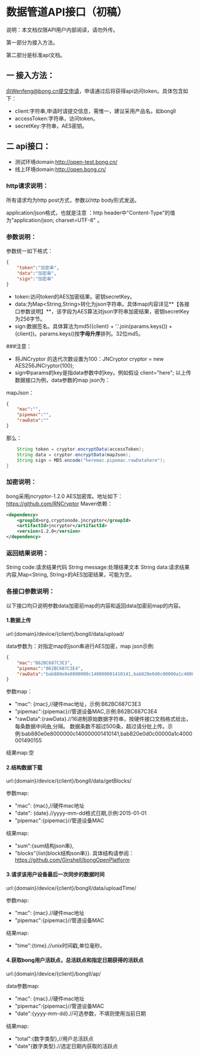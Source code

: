 # 数据管道API接口（初稿）

说明：本文档仅限API用户内部阅读，请勿外传。

第一部分为接入方法。

第二部分是标准api文档。

## 一 接入方法：
向Wenfeng@bong.cn提交申请，申请通过后将获得api访问token。具体包含如下：
- client:字符串,申请时请提交信息，需惟一，建议采用产品名。如bongll
- accessToken:字符串，访问token。
- secretKey:字符串，AES密钥。

## 二 api接口：

- 测试环境domain:http://open-test.bong.cn/
- 线上环境domain:http://open.bong.cn/

### http请求说明：
所有请求均为http post方式，参数以http body形式发送。

application/json格式，也就是注意 ：http header中"Content-Type"的值为"application/json; charset=UTF-8" 。

### 参数说明：
参数统一如下格式：
```json
{
    "token":"加密串",
    "data":"加密串",
    "sign":"加密串"
}
```
- token:访问token的AES加密结果。密钥secretKey。
- data:为Map<String,String>转化为json字符串。具体map内容详见**【各接口参数说明】**，该字段为AES算法对json字符串加密结果，密钥secretKey为256字节。
- sign:数据签名。具体算法为md5({client} + '.'.join(params.keys()) + {client})。params.keys()按**字母升序**排列。32位md5。

###注意：
- 将JNCryptor 的迭代次数设置为100：JNCryptor cryptor = new AES256JNCryptor(100);
- sign中params的key是指data参数中的key。例如假设 client="here"; 以上传数据接口为例，data参数的map json为：

mapJson：
```json
{
    "mac":"",
    "pipemac":"",
    "rawData":""
}
```
那么：
```java
    String token = cryptor.encryptData(accessToken);
    String data = cryptor.encryptData(mapJson);
    String sign = MD5.encode("heremac.pipemac.rawDatahere");
}
```

### 加密说明：
bong采用jncryptor-1.2.0 AES加密库。地址如下：
https://github.com/RNCryptor
Maven依赖：
```xml
<dependency>
	<groupId>org.cryptonode.jncryptor</groupId>
	<artifactId>jncryptor</artifactId>
	<version>1.2.0</version>
</dependency>
```

### 返回结果说明：
String code:请求结果代码
String message:处理结果文本
String data:请求结果内容,Map<String, String>的AES加密结果，可能为空。

### 各接口参数说明：
以下接口均只说明参数data加密前map的内容和返回data加密前map的内容。
#### 1.数据上传
url:{domain}/device/{client}/bongll/data/upload/

data参数为：对指定map的json串进行AES加密，map json示例:
```json
{
    "mac":"B62BC687C3E3",
    "pipemac":"B62BC687C3E4",
    "rawData":"bab880e0e8000000c140000001410141,bab820e0d0c00000a1c4000001490155 "
}
```

参数map：

- "mac": {mac},//硬件mac地址，示例:B62BC687C3E3
- "pipemac":{pipemac}//管道设备MAC,示例:B62BC687C3E4
- "rawData":{rawData}.//16进制原始数据字符串，按硬件接口文档格式给出，每条数据中间由,分隔。
数据条数不超过500条，超过请分批上传。示例:bab880e0e8000000c140000001410141,bab820e0d0c00000a1c4000001490155

结果map:空

#### 2.结构数据下载
url:{domain}/device/{client}/bongll/data/getBlocks/

参数map:
- "mac": {mac},//硬件mac地址
- "date": {date}.//yyyy-mm-dd格式日期,示例:2015-01-01
- "pipemac":{pipemac}//管道设备MAC

结果map:
- "sum":{sum结构json串},
- "blocks"{list{block结构son串}}.
具体结构请参阅：https://github.com/Ginshell/bongOpenPlatform

#### 3.请求该用户设备最后一次同步的数据时间
url:{domain}/device/{client}/bongll/data/uploadTime/

参数map:
- "mac": {mac}.//硬件mac地址
- "pipemac":{pipemac}//管道设备MAC

结果map:
- "time":{time}.//unix时间戳,单位毫秒。

#### 4.获取bong用户活跃点，总活跃点和指定日期获得的活跃点
url:{domain}/device/{client}/bongll/ap/

data参数map:
- "mac": {mac}.//硬件mac地址
- "pipemac":{pipemac}//管道设备MAC
- "date":{yyyy-mm-dd}.//可选参数，不填则使用当前日期

结果map:
- "total":{数字类型},//用户总活跃点
- "date"{数字类型}.//选定日期内获取的活跃点

